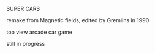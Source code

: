 SUPER CARS 

remake from Magnetic fields, edited by Gremlins in 1990

top view arcade car game

still in progress
